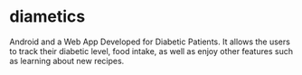 # diametics

Android and a Web App Developed for Diabetic Patients. It allows the users to track their diabetic level, food intake, as well as enjoy other features such as learning about new recipes.
